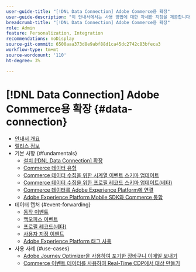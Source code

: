 ```yaml
---
user-guide-title: "[!DNL Data Connection] Adobe Commerce용 확장"
user-guide-description: "이 안내서에서는 사용 방법에 대한 자세한 지침을 제공합니다. [!DNL Data Connection] Adobe Commerce용 확장."
breadcrumb-title: "[!DNL Data Connection] Adobe Commerce용 확장"
role: Admin
feature: Personalization, Integration
recommendations: noDisplay
source-git-commit: 6500aaa373d8e9abf88d1ca45dc2742c83bfeca3
workflow-type: tm+mt
source-wordcount: '110'
ht-degree: 3%

---
```


# [!DNL Data Connection] Adobe Commerce용 확장 {#data-connection}

- [안내서 개요](overview.md)
- [릴리스 정보](release-notes.md)
- 기본 사항 {#fundamentals}
   - [설치 [!DNL Data Connection] 확장](install.md)
   - [Commerce 데이터 유형](data-ingestion.md)
   - [Commerce 데이터 수집을 위한 시계열 이벤트 스키마 업데이트](update-xdm.md)
   - [Commerce 데이터 수집을 위한 프로필 레코드 스키마 업데이트(베타)](profile-data.md)
   - [Commerce 데이터를 Adobe Experience Platform에 연결](connect-data.md)
   - [Adobe Experience Platform Mobile SDK와 Commerce 통합](mobile-sdk-epc.md)
- 데이터 캡처 {#event-forwarding}
   - [동작 이벤트](events.md)
   - [백오피스 이벤트](events-backoffice.md)
   - [프로필 레코드(베타)](events-profilerecord.md)
   - [사용자 지정 이벤트](custom-events.md)
   - [Adobe Experience Platform 태그 사용](using-tags.md)
- 사용 사례 {#use-cases}
   - [Adobe Journey Optimizer을 사용하여 포기한 장바구니 이메일 보내기](using-ajo.md)
   - [Commerce 이벤트 데이터를 사용하여 Real-Time CDP에서 대상 만들기](create-audience.md)
